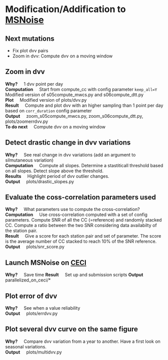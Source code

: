# Modification/Addification to [MSNoise](https://github.com/ROBelgium/MSNoise)
## Next mutations
* Fix plot dvv pairs
* Zoom in dvv: Compute dvv on a moving window

## Zoom in dvv
**Why?**
&nbsp;&nbsp;&nbsp; 1 dvv point per day\
**Computation**
&nbsp;&nbsp;&nbsp; Start from compute_cc with config parameter ```keep_all=Y```\
Modified version of s05compute_mwcs.py and s06compute_dtt.py\
**Plot**
&nbsp;&nbsp;&nbsp; Modified version of plots/dvv.py \
**Result**
&nbsp;&nbsp;&nbsp; Compute and plot dvv with an higher sampling than 1 point per day based on ```corr_duration``` config parameter\
**Output** &nbsp;&nbsp;&nbsp; zoom_s05compute_mwcs.py, zoom_s06compute_dtt.py, plots/zoomerrdvv.py\
**To do next**
&nbsp;&nbsp;&nbsp; Compute dvv on a moving window

## Detect drastic change in dvv variations
**Why?** &nbsp;&nbsp;&nbsp; See real change in dvv variations (add an argument to silmutaneous variation)\
**Computation** &nbsp;&nbsp;&nbsp; Compute all slopes. Determine a stastiticall threshold based on all slopes. Detect slope above the threshold.\
**Results** &nbsp;&nbsp;&nbsp; Highlight period of dvv outlier changes.\
**Output** &nbsp;&nbsp;&nbsp; plots/drastic_slopes.py

## Evaluate the coss-correlation parameters used
**Why?** &nbsp;&nbsp;&nbsp; What parameters use to compute the cross-correlation?\
**Computation** &nbsp;&nbsp;&nbsp; Use cross-correlation computed with a set of config parameters. Compute SNR of all the CC (=reference) and randomly stacked CC. Compute a ratio between the two SNR considering data availabilty of the station pair.\
**Result** &nbsp;&nbsp;&nbsp; Give a score for each station pair and set of parameter. The score is the average number of CC stacked to reach 10% of the SNR reference.\
**Output** &nbsp;&nbsp;&nbsp; plots/snr_score.py

## Launch MSNoise on [CECI](https://www.ceci-hpc.be/)
**Why?** &nbsp;&nbsp;&nbsp; Save time
**Result** &nbsp;&nbsp;&nbsp; Set up and submission scripts
**Output** &nbsp;&nbsp;&nbsp; parallelized_on_ceci/*

## Plot error of dvv
**Why?** &nbsp;&nbsp;&nbsp; See when a value reliability \
**Output** &nbsp;&nbsp;&nbsp; plots/errdvv.py

## Plot several dvv curve on the same figure
**Why?** &nbsp;&nbsp;&nbsp; Compare dvv variation from a year to another. Have a first look on seasonal variations.\
**Output** &nbsp;&nbsp;&nbsp; plots/multidvv.py

